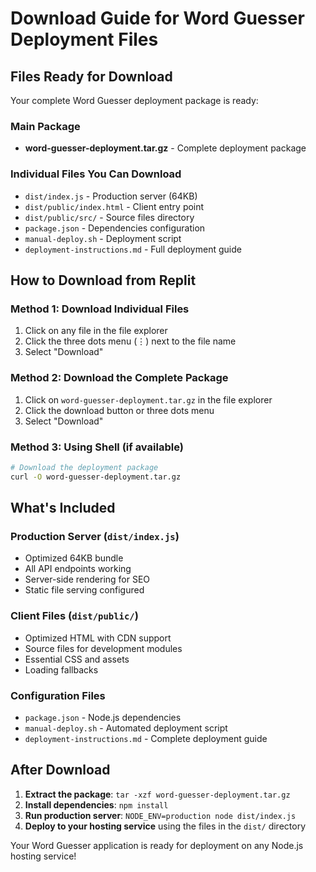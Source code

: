 # Download Guide for Word Guesser Deployment Files

## Files Ready for Download

Your complete Word Guesser deployment package is ready:

### Main Package
- **word-guesser-deployment.tar.gz** - Complete deployment package

### Individual Files You Can Download
- `dist/index.js` - Production server (64KB)
- `dist/public/index.html` - Client entry point
- `dist/public/src/` - Source files directory
- `package.json` - Dependencies configuration
- `manual-deploy.sh` - Deployment script
- `deployment-instructions.md` - Full deployment guide

## How to Download from Replit

### Method 1: Download Individual Files
1. Click on any file in the file explorer
2. Click the three dots menu (⋮) next to the file name
3. Select "Download"

### Method 2: Download the Complete Package
1. Click on `word-guesser-deployment.tar.gz` in the file explorer
2. Click the download button or three dots menu
3. Select "Download"

### Method 3: Using Shell (if available)
```bash
# Download the deployment package
curl -O word-guesser-deployment.tar.gz
```

## What's Included

### Production Server (`dist/index.js`)
- Optimized 64KB bundle
- All API endpoints working
- Server-side rendering for SEO
- Static file serving configured

### Client Files (`dist/public/`)
- Optimized HTML with CDN support
- Source files for development modules
- Essential CSS and assets
- Loading fallbacks

### Configuration Files
- `package.json` - Node.js dependencies
- `manual-deploy.sh` - Automated deployment script
- `deployment-instructions.md` - Complete deployment guide

## After Download

1. **Extract the package**: `tar -xzf word-guesser-deployment.tar.gz`
2. **Install dependencies**: `npm install`
3. **Run production server**: `NODE_ENV=production node dist/index.js`
4. **Deploy to your hosting service** using the files in the `dist/` directory

Your Word Guesser application is ready for deployment on any Node.js hosting service!